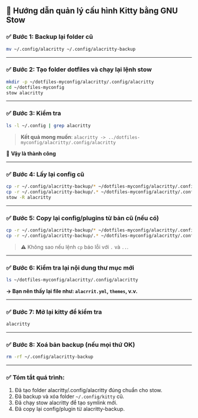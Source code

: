 ## 🔧 Hướng dẫn quản lý cấu hình Kitty bằng GNU Stow

### ✅ Bước 1: Backup lại folder cũ
```bash
mv ~/.config/alacritty ~/.config/alacritty-backup
```

---

### ✅ Bước 2: Tạo folder dotfiles và chạy lại lệnh stow
```bash
mkdir -p ~/dotfiles-myconfig/alacritty/.config/alacritty
cd ~/dotfiles-myconfig
stow alacritty
```

---

### ✅ Bước 3: Kiểm tra
```bash
ls -l ~/.config | grep alacritty
```
> **Kết quả mong muốn**: `alacritty -> ../dotfiles-myconfig/alacritty/.config/alacritty`

🎉 **Vậy là thành công**

---

### ✅ Bước 4: Lấy lại config cũ
```bash
cp -r ~/.config/alacritty-backup/* ~/dotfiles-myconfig/alacritty/.config/alacritty/
cp -r ~/.config/alacritty-backup/.* ~/dotfiles-myconfig/alacritty/.config/alacritty/ 2>/dev/null
stow -R alacritty
```

---

### ✅ Bước 5: Copy lại config/plugins từ bản cũ (nếu có)
```bash
cp -r ~/.config/alacritty-backup/* ~/dotfiles-myconfig/alacritty/.config/alacritty/
cp -r ~/.config/alacritty-backup/.* ~/dotfiles-myconfig/alacritty/.config/alacritty/ 2>/dev/null
```
> ⚠️ Không sao nếu lệnh `cp` báo lỗi với `.` và `..`.

---

### ✅ Bước 6: Kiểm tra lại nội dung thư mục mới
```bash
ls ~/dotfiles-myconfig/alacritty/.config/alacritty
```
**→ Bạn nên thấy lại file như: `alacrrit.yml`, `themes`, v.v.**

---

### ✅ Bước 7: Mở lại kitty để kiểm tra
```bash
alacritty
```

---

### ✅ Bước 8: Xoá bản backup (nếu mọi thứ OK)
```bash
rm -rf ~/.config/alacritty-backup
```

---

### ✅ Tóm tắt quá trình:
1. Đã tạo folder alacritty/.config/alacritty đúng chuẩn cho stow.
2. Đã backup và xóa folder `~/.config/kitty` cũ.
3. Đã chạy stow alacritty để tạo symlink mới.
4. Đã copy lại config/plugin từ alacritty-backup.

